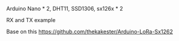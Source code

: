 Arduino Nano * 2, DHT11, SSD1306, sx126x * 2

RX and TX example

Base on this https://github.com/thekakester/Arduino-LoRa-Sx1262
